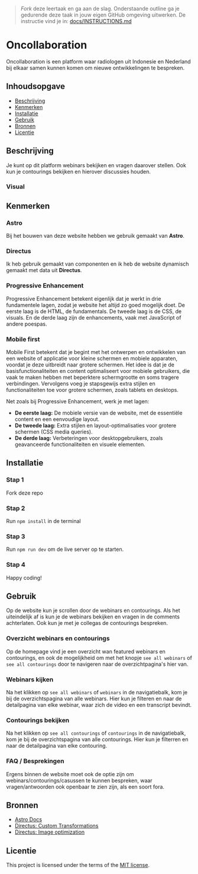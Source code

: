 > _Fork_ deze leertaak en ga aan de slag. 
Onderstaande outline ga je gedurende deze taak in jouw eigen GitHub omgeving uitwerken. 
De instructie vind je in: [docs/INSTRUCTIONS.md](https://github.com/fdnd-task/choices-choices-the-tech-stack/blob/main/docs/INSTRUCTIONS.md)

# Oncollaboration
Oncollaboration is een platform waar radiologen uit Indonesie en Nederland bij elkaar samen kunnen komen om nieuwe ontwikkelingen te bespreken.

## Inhoudsopgave

  * [Beschrijving](#beschrijving)
  * [Kenmerken](#kenmerken)
  * [Installatie](#installatie)
  * [Gebruik](#gebruik)
  * [Bronnen](#bronnen)
  * [Licentie](#licentie)

## Beschrijving
<!-- In de Beschrijving staat hoe je project er uit ziet, hoe het werkt en wat je er mee kan. -->
<!-- Voeg een mooie poster visual toe 📸 -->
<!-- Voeg een link toe naar Github Pages 🌐-->
Je kunt op dit platform webinars bekijken en vragen daarover stellen. Ook kun je contourings bekijken en hierover discussies houden.

### Visual

## Kenmerken
<!-- Bij Kenmerken staat welke technieken zijn gebruikt en hoe. Wat is de HTML structuur? Wat zijn de belangrijkste dingen in CSS? Wat is er met Javascript gedaan en hoe? Misschien heb je een framwork of library gebruikt? -->
### Astro
Bij het bouwen van deze website hebben we gebruik gemaakt van **Astro**. 

### Directus
Ik heb gebruik gemaakt van componenten en ik heb de website dynamisch gemaakt met data uit **Directus**.

### Progressive Enhancement
Progressive Enhancement betekent eigenlijk dat je werkt in drie fundamentele lagen, zodat je website het altijd zo goed mogelijk doet. De eerste laag is de HTML, de fundamentals. De tweede laag is de CSS, de visuals. En de derde laag zijn de enhancements, vaak met JavaScript of andere poespas.

### Mobile first
Mobile First betekent dat je begint met het ontwerpen en ontwikkelen van een website of applicatie voor kleine schermen en mobiele apparaten, voordat je deze uitbreidt naar grotere schermen. Het idee is dat je de basisfunctionaliteiten en content optimaliseert voor mobiele gebruikers, die vaak te maken hebben met beperktere schermgrootte en soms tragere verbindingen. Vervolgens voeg je stapsgewijs extra stijlen en functionaliteiten toe voor grotere schermen, zoals tablets en desktops.

Net zoals bij Progressive Enhancement, werk je met lagen:

- **De eerste laag:** De mobiele versie van de website, met de essentiële content en een eenvoudige layout.
- **De tweede laag:** Extra stijlen en layout-optimalisaties voor grotere schermen (CSS media queries).
- **De derde laag:** Verbeteringen voor desktopgebruikers, zoals geavanceerde functionaliteiten en visuele elementen.

## Installatie

### Stap 1 
Fork deze repo

### Stap 2
Run ```npm install``` in de terminal

### Stap 3
Run ```npm run dev``` om de live server op te starten.

### Stap 4
Happy coding!

## Gebruik

Op de website kun je scrollen door de webinars en contourings. Als het uiteindelijk af is kun je de webinars bekijken en vragen in de comments achterlaten. Ook kun je met je collegas de contourings bespreken.

### Overzicht webinars en contourings
Op de homepage vind je een overzicht wan featured webinars en contourings, en ook de mogelijkheid om met het knopje ```see all webinars``` of ```see all contourings``` door te navigeren naar de overzichtpagina's hier van.

### Webinars kijken
Na het klikken op ```see all webinars``` of ```webinars``` in de navigatiebalk, kom je bij de overzichtspagina van alle webinars. Hier kun je filteren en naar de detailpagina van elke webinar, waar zich de video en een transcript bevindt.

### Contourings bekijken
Na het klikken op ```see all contourings``` of ```contourings``` in de navigatiebalk, kom je bij de overzichtspagina van alle contourings. Hier kun je filterren en naar de detailpagina van elke contouring.

### FAQ / Besprekingen
Ergens binnen de website moet ook de optie zijn om webinars/contourings/casussen te kunnen bespreken, waar vragen/antwoorden ook openbaar te zien zijn, als een soort fora.

## Bronnen

- [Astro Docs](https://docs.astro.build/en/getting-started/)
- [Directus: Custom Transformations](https://docs.directus.io/reference/files.html#custom-transformations)
- [Directus: Image optimization](https://learndirectus.com/image-optimization-in-directus/)

## Licentie

This project is licensed under the terms of the [MIT license](./LICENSE).
